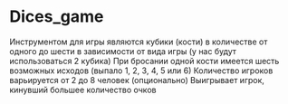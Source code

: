 # Dices_game

Инструментом для игры являются кубики (кости) в количестве от одного до шести в зависимости от вида игры (у нас будут использоваться 2 кубика)
При бросании одной кости имеется шесть возможных исходов (выпало 1, 2, 3, 4, 5 или 6)
Количество игроков варьируется от 2 до 8 человек (опционально)
Выигрывает игрок, кинувший большее количество очков
